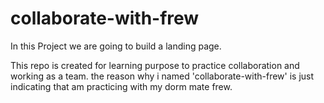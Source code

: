 # collaborate-with-frew

In this Project we are going to build a landing page.

This repo is created for learning purpose to practice collaboration and working as a team.
the reason why i named 'collaborate-with-frew' is just indicating that am practicing with my dorm mate frew.




